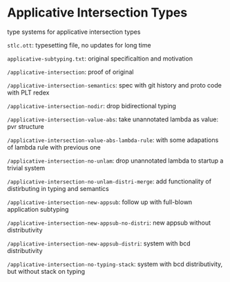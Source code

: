 # Applicative Intersection Types
type systems for applicative intersection types

`stlc.ott`: typesetting file, no updates for long time

`applicative-subtyping.txt`: original specificaltion and motivation

`/applicative-intersection`: proof of original

`/applicative-intersection-semantics`: spec with git history and proto code with PLT redex

`/applicative-intersection-nodir`: drop bidirectional typing

`/applicative-intersection-value-abs`: take unannotated lambda as value: pvr structure

`/applicative-intersection-value-abs-lambda-rule`: with some adapations of lambda rule with previous one

`/applicative-intersection-no-unlam`: drop unannotated lambda to startup a trivial system

`/applicative-intersection-no-unlam-distri-merge`: add functionality of distirbuting in typing and semantics

`/applicative-intersection-new-appsub`: follow up with full-blown application subtyping

`/applicative-intersection-new-appsub-no-distri`: new appsub without distributivity

`/applicative-intersection-new-appsub-distri`: system with bcd distributivity

`/applicative-intersection-no-typing-stack`: system with bcd distributivity, but without stack on typing
